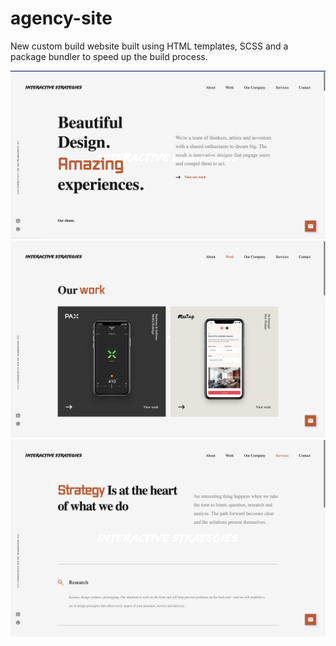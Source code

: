 # agency-site

New custom build website built using HTML templates, SCSS and a package bundler to speed up the build process.

![Landing Page](src/assets/screenshot-1.png)
![Work Page](src/assets/screenshot-2.png)
![Services Page](src/assets/screenshot-3.png)
